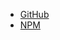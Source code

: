 - [GitHub](https://github.com/ember-nexus/app-plugin-experimental)
- [NPM](https://www.npmjs.com/package/@ember-nexus/app-plugin-experimental)
